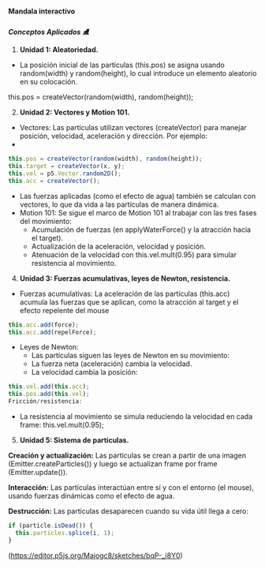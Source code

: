 #### Mandala interactivo

***Conceptos Aplicados ⛸️***

1. **Unidad 1: Aleatoriedad.**
- La posición inicial de las partículas (this.pos) se asigna usando random(width) y random(height), lo cual introduce un elemento aleatorio en su colocación.

this.pos = createVector(random(width), random(height));

2. **Unidad 2: Vectores y Motion 101.**
-  Vectores: Las partículas utilizan vectores (createVector) para manejar posición, velocidad, aceleración y dirección. Por ejemplo:
-  
```js
this.pos = createVector(random(width), random(height));
this.target = createVector(x, y);
this.vel = p5.Vector.random2D();
this.acc = createVector();
```

  - Las fuerzas aplicadas (como el efecto de agua) también se calculan con vectores, lo que da vida a las partículas de manera dinámica.
- Motion 101: Se sigue el marco de Motion 101 al trabajar con las tres fases del movimiento:
  - Acumulación de fuerzas (en applyWaterForce() y la atracción hacia el target).
  - Actualización de la aceleración, velocidad y posición.
  - Atenuación de la velocidad con this.vel.mult(0.95) para simular resistencia al movimiento.

4. **Unidad 3: Fuerzas acumulativas, leyes de Newton, resistencia.**
- Fuerzas acumulativas: La aceleración de las partículas (this.acc) acumula las fuerzas que se aplican, como la atracción al target y el efecto repelente del mouse
```js
this.acc.add(force);
this.acc.add(repelForce);
```

- Leyes de Newton:
  - Las partículas siguen las leyes de Newton en su movimiento:
  - La fuerza neta (aceleración) cambia la velocidad.
  - La velocidad cambia la posición:

```js
this.vel.add(this.acc);
this.pos.add(this.vel);
Fricción/resistencia:

```
- La resistencia al movimiento se simula reduciendo la velocidad en cada frame:
this.vel.mult(0.95);

5. **Unidad 5: Sistema de partículas.**

**Creación y actualización:** Las partículas se crean a partir de una imagen (Emitter.createParticles()) y luego se actualizan frame por frame (Emitter.update()).

**Interacción:** Las partículas interactúan entre sí y con el entorno (el mouse), usando fuerzas dinámicas como el efecto de agua.

**Destrucción:** Las partículas desaparecen cuando su vida útil llega a cero:

```js
if (particle.isDead()) {
  this.particles.splice(i, 1);
}
```

(https://editor.p5js.org/Majogc8/sketches/bqP-_i8Y0)
